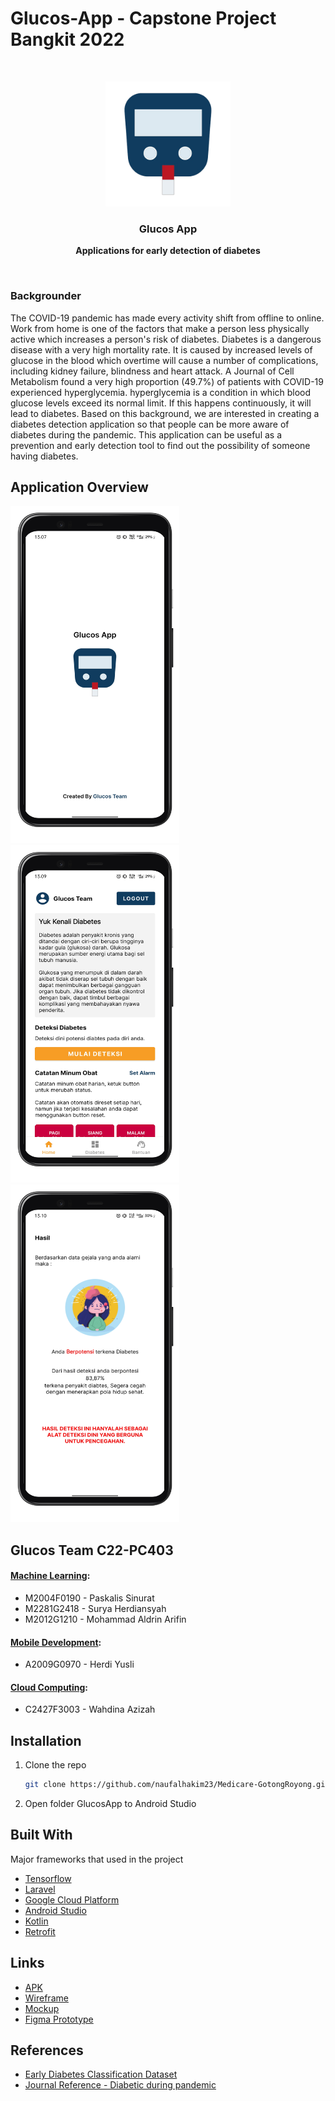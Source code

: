 # Glucos-App - Capstone Project Bangkit 2022

<br />
<p align="center">
  <a href="https://github.com/herdiyusli/Glucos-App">
    <img src="images/logo.png" alt="Logo" width="200" height="200">
  </a>

  <h3 align="center">Glucos App</h3>
  <p align="center"><b>Applications for early detection of diabetes
    </b></p>
</p>

</br>
<h3>Backgrounder</h3>
The COVID-19 pandemic has made every activity shift from offline to online. Work from home is one of the factors that make a person less physically active which increases a person's risk of diabetes. Diabetes is a dangerous disease with a very high mortality rate. It is caused by increased levels of glucose in the blood which overtime will cause a number of complications, including kidney failure, blindness and heart attack.  A Journal of Cell Metabolism found a very high proportion (49.7%) of patients with COVID-19 experienced hyperglycemia. hyperglycemia is a condition in which blood glucose levels exceed its normal limit. If this happens continuously, it will lead to diabetes. Based on this background, we are interested in creating a diabetes detection application so that people can be more aware of diabetes during the pandemic. This application can be useful as a prevention and early detection tool to find out the possibility of someone having diabetes.

## Application Overview
<p float="left">
  <img src="https://github.com/herdiyusli/Glucos-App/blob/main/images/mockup/splash_google-pixel4-justblack-portrait.png" width="270" height="540">
  <img src="https://github.com/herdiyusli/Glucos-App/blob/main/images/mockup/home_google-pixel4-justblack-portrait.png" width="270" height="540">
  <img src="https://github.com/herdiyusli/Glucos-App/blob/main/images/mockup/positif_google-pixel4-justblack-portrait.png" width="270" height="540">
</p>


## Glucos Team C22-PC403
#### [Machine Learning](https://github.com/suryah-11/GlucosApp-ML):
* M2004F0190 - Paskalis Sinurat
* M2281G2418 - Surya Herdiansyah
* M2012G1210 - Mohammad Aldrin Arifin

#### [Mobile Development](https://github.com/herdiyusli/Glucos-App):
* A2009G0970 - Herdi Yusli

#### [Cloud Computing](https://github.com/WAHDINAAZIZAH/CC-GlucosApp):
* C2427F3003 - Wahdina Azizah


## Installation

1. Clone the repo
   ```sh
   git clone https://github.com/naufalhakim23/Medicare-GotongRoyong.git
   ```
2. Open folder GlucosApp to Android Studio


## Built With
Major frameworks that used in the project
* [Tensorflow](https://www.tensorflow.org/)
* [Laravel](https://laravel.com/)
* [Google Cloud Platform](https://cloud.google.com/)
* [Android Studio](https://developer.android.com/studio)
* [Kotlin](https://kotlinlang.org/)
* [Retrofit](https://square.github.io/retrofit/)


## Links
* [APK](#)
* [Wireframe](https://www.figma.com/file/MRTE9MHb7sstnkMwLFXR6P/GlucoseApp?node-id=0%3A1)  
* [Mockup](https://www.figma.com/file/MRTE9MHb7sstnkMwLFXR6P/GlucoseApp?node-id=417%3A2)
* [Figma Prototype](https://www.figma.com/proto/MRTE9MHb7sstnkMwLFXR6P/GlucoseApp?node-id=456%3A2&scaling=min-zoom&page-id=421%3A420&starting-point-node-id=421%3A666)


## References
* [Early Diabetes Classification Dataset](https://www.kaggle.com/datasets/andrewmvd/early-diabetes-classification)
* [Journal Reference - Diabetic during pandemic](https://jamanetwork.com/journals/jamainternalmedicine/fullarticle/2781811)

